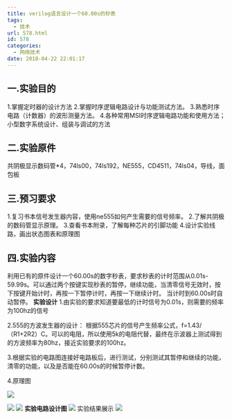 ```yaml
---
title: verilog语言设计一个60.00s的秒表
tags:
  - 技术
url: 578.html
id: 578
categories:
  - 网络技术
date: 2018-04-22 22:01:17
---
```


一.实验目的
------

1.掌握定时器的设计方法 2.掌握时序逻辑电路设计与功能测试方法。 3.熟悉时序电路（计数器）的波形测量方法。 4.各种常用MSI时序逻辑电路功能和使用方法；小型数字系统设计、组装与调试的方法

二.实验原件
------

共阴极显示数码管*4，74ls00，74ls192，NE555，CD4511，74ls04，导线，面包板

三.预习要求
------

1.复习书本信号发生器内容，使用ne555如何产生需要的信号频率。 2.了解共阴极的数码管显示原理。 3.查看书本附录，了解每种芯片的引脚功能 4.设计实验线路，画出状态图表和原理图

四.实验内容
------

利用已有的原件设计一个60.00s的数字秒表，要求秒表的计时范围从0.01s-59.99s。可以通过两个按键实现秒表的暂停，继续功能，当清零信号无效时，按下按键开始计时，再按一下暂停计时，再按一下继续计时。 当计时到60.00s时自动暂停。 **实验设计** 1.由实验的要求知道要最低的计时信号为0.01s，则需要的频率为100hz的信号

2.555的方波发生器的设计： 根据555芯片的信号产生频率公式，f=1.43/（R1+2R2）C。可以的电阻，所以使用5k的电阻代替，最终在示波器上测试得到的方波频率为80hz，接近实验要求的100hz。 

3.根据实验的电路图连接好电路板后，进行测试，分别测试其暂停和继续的功能，清零的功能，以及是否能在60.00s的时候暂停计数。

4.原理图

![](http://file.mgek.cc/images/blog/60s-clock-1.webp)

![](http://file.mgek.cc/images/blog/60s-clock-2.webp)
![](http://file.mgek.cc/images/blog/60s-clock-3.webp)
**实验电路设计图**
![](http://file.mgek.cc/images/blog/60s-clock-4.webp)
实验结果展示
![](http://file.mgek.cc/images/blog/60s-clock-5.webp)